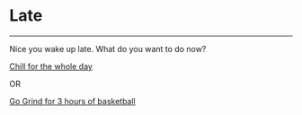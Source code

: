 # Late
---
Nice you wake up late. What do you want to do now?

[Chill for the whole day](chill.md)

OR

[Go Grind for 3 hours of basketball](grind.md)